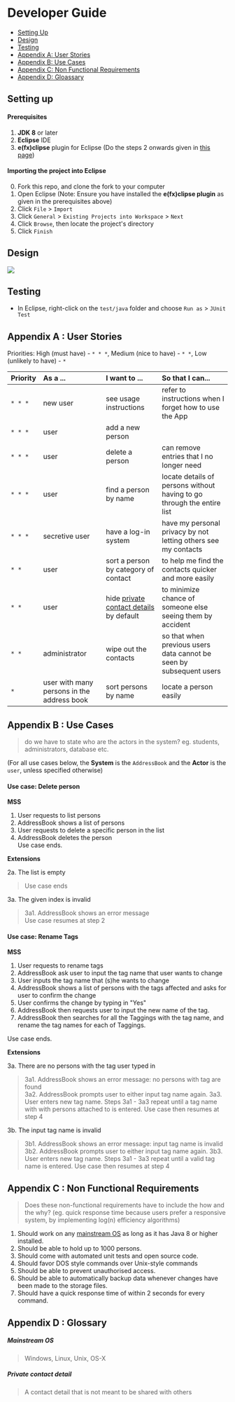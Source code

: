 # Developer Guide

* [Setting Up](#setting-up)
* [Design](#design)
* [Testing](#testing)
* [Appendix A: User Stories](#appendix-a--user-stories)
* [Appendix B: Use Cases](#appendix-b--use-cases)
* [Appendix C: Non Functional Requirements](#appendix-c--non-functional-requirements)
* [Appendix D: Gloassary](#appendix-d--glossary)

## Setting up

#### Prerequisites

1. **JDK 8** or later 
2. **Eclipse** IDE
3. **e(fx)clipse** plugin for Eclipse (Do the steps 2 onwards given in 
   [this page](http://www.eclipse.org/efxclipse/install.html#for-the-ambitious))


#### Importing the project into Eclipse

0. Fork this repo, and clone the fork to your computer
1. Open Eclipse (Note: Ensure you have installed the **e(fx)clipse plugin** as given in the prerequisites above)
2. Click `File` > `Import`
3. Click `General` > `Existing Projects into Workspace` > `Next`
4. Click `Browse`, then locate the project's directory
5. Click `Finish`

## Design
<img src="images/mainClassDiagram.png"/>

## Testing

* In Eclipse, right-click on the `test/java` folder and choose `Run as` > `JUnit Test`

## Appendix A : User Stories

Priorities: High (must have) - `* * *`, Medium (nice to have)  - `* *`,  Low (unlikely to have) - `*`


Priority | As a ... | I want to ... | So that I can...
-------- | :-------- | :--------- | :-----------
`* * *` | new user | see usage instructions | refer to instructions when I forget how to use the App
`* * *` | user | add a new person | 
`* * *` | user | delete a person | can remove entries that I no longer need
`* * *` | user | find a person by name | locate details of persons without having to go through the entire list
`* * *` | secretive user | have a log-in system | have my personal privacy by not letting others see my contacts
`* *` | user | sort a person by category of contact | to help me find the contacts quicker and more easily
`* *` | user | hide [private contact details](#private-contact-detail) by default | to minimize chance of someone else seeing them by accident
`* *` | administrator | wipe out the contacts | so that when previous users data cannot be seen by subsequent users
`*` | user with many persons in the address book | sort persons by name | locate a person easily


## Appendix B : Use Cases

> do we have to state who are the actors in the system? eg. students, administrators, database etc.

(For all use cases below, the **System** is the `AddressBook` and the **Actor** is the `user`, unless specified otherwise)

#### Use case: Delete person

**MSS**

1. User requests to list persons
2. AddressBook shows a list of persons
3. User requests to delete a specific person in the list
4. AddressBook deletes the person <br>
Use case ends.

**Extensions**

2a. The list is empty

> Use case ends

3a. The given index is invalid

> 3a1. AddressBook shows an error message <br>
  Use case resumes at step 2

#### Use case: Rename Tags

**MSS**

1. User requests to rename tags
2. AddressBook ask user to input the tag name that user wants to change
3. User inputs the tag name that (s)he wants to change
4. AddressBook shows a list of persons with the tags affected and asks for user to confirm the change
5. User confirms the change by typing in "Yes"
6. AddressBook then requests user to input the new name of the tag.
7. AddressBook then searches for all the Taggings with the tag name, and rename the tag names for each of Taggings.

Use case ends.

**Extensions**

3a. There are no persons with the tag user typed in

> 3a1. AddressBook shows an error message: no persons with tag are found <br>
  3a2. AddressBook prompts user to either input tag name again.
  3a3. User enters new tag name.
  Steps 3a1 - 3a3 repeat until a tag name with with persons attached to is entered. Use case then resumes at step 4

3b. The input tag name is invalid

> 3b1. AddressBook shows an error message: input tag name is invalid <br>
  3b2. AddressBook prompts user to either input tag name again.
  3b3. User enters new tag name.
  Steps 3a1 - 3a3 repeat until a valid tag name is entered. Use case then resumes at step 4


## Appendix C : Non Functional Requirements

> Does these non-functional requirements have to include the how and the why? (eg. quick response time because users prefer a responsive system, by implementing log(n) efficiency algorithms)

1. Should work on any [mainstream OS](#mainstream-os) as long as it has Java 8 or higher installed.
2. Should be able to hold up to 1000 persons.
3. Should come with automated unit tests and open source code.
4. Should favor DOS style commands over Unix-style commands
5. Should be able to prevent unauthorised access.
6. Should be able to automatically backup data whenever changes have been made to the storage files.
7. Should have a quick response time of within 2 seconds for every command.

## Appendix D : Glossary

##### Mainstream OS

> Windows, Linux, Unix, OS-X

##### Private contact detail

> A contact detail that is not meant to be shared with others

